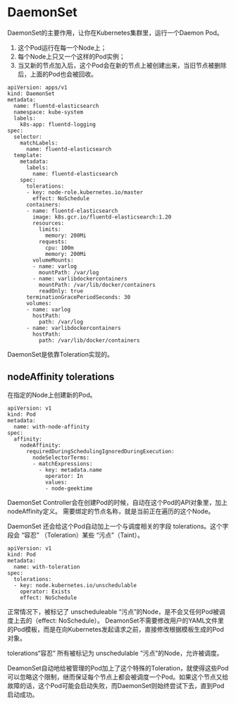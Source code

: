 # DaemonSet

DaemonSet的主要作用，让你在Kubernetes集群里，运行一个Daemon Pod。  
1. 这个Pod运行在每一个Node上；
2. 每个Node上只又一个这样的Pod实例；
3. 当又新的节点加入后，这个Pod会在新的节点上被创建出来，当旧节点被删除后，上面的Pod也会被回收。


```
apiVersion: apps/v1
kind: DaemonSet
metadata:
  name: fluentd-elasticsearch
  namespace: kube-system
  labels:
    k8s-app: fluentd-logging
spec:
  selector:
    matchLabels:
      name: fluentd-elasticsearch
  template:
    metadata:
      labels:
        name: fluentd-elasticsearch
    spec:
      tolerations:
      - key: node-role.kubernetes.io/master
        effect: NoSchedule
      containers:
      - name: fluentd-elasticsearch
        image: k8s.gcr.io/fluentd-elasticsearch:1.20
        resources:
          limits:
            memory: 200Mi
          requests:
            cpu: 100m
            memory: 200Mi
        volumeMounts:
        - name: varlog
          mountPath: /var/log
        - name: varlibdockercontainers
          mountPath: /var/lib/docker/containers
          readOnly: true
      terminationGracePeriodSeconds: 30
      volumes:
      - name: varlog
        hostPath:
          path: /var/log
      - name: varlibdockercontainers
        hostPath:
          path: /var/lib/docker/containers
```

DaemonSet是依靠Toleration实现的。

## nodeAffinity tolerations

在指定的Node上创建新的Pod。

```
apiVersion: v1
kind: Pod
metadata:
  name: with-node-affinity
spec:
  affinity:
    nodeAffinity:
      requiredDuringSchedulingIgnoredDuringExecution:
        nodeSelectorTerms:
        - matchExpressions:
          - key: metadata.name
            operator: In
            values:
            - node-geektime
```

DaemonSet Controller会在创建Pod的时候，自动在这个Pod的API对象里，加上nodeAffinity定义。 需要绑定的节点名称，就是当前正在遍历的这个Node。  

DaemonSet 还会给这个Pod自动加上一个与调度相关的字段 tolerations。这个字段会 “容忍” （Toleration）某些 “污点”（Taint）。  

```
apiVersion: v1
kind: Pod
metadata:
  name: with-toleration
spec:
  tolerations:
  - key: node.kubernetes.io/unschedulable
    operator: Exists
    effect: NoSchedule

```

正常情况下，被标记了 unscheduleable “污点”的Node，是不会又任何Pod被调度上去的（effect: NoSchedule）。  DeamonSet不需要修改用户的YAML文件里的Pod模板，而是在向Kubernetes发起请求之前，直接修改根据模板生成的Pod对象。

tolerations“容忍” 所有被标记为 unschedulable “污点”的Node，允许被调度。 

DeamonSet自动地给被管理的Pod加上了这个特殊的Toleration，就使得这些Pod可以忽略这个限制，继而保证每个节点上都会被调度一个Pod。如果这个节点又给故障的话，这个Pod可能会启动失败，而DaemonSet则始终尝试下去，直到Pod启动成功。